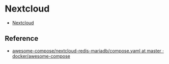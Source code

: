 # Nextcloud

- [Nextcloud](https://github.com/nextcloud)

## Reference

- [awesome-compose/nextcloud-redis-mariadb/compose.yaml at master · docker/awesome-compose](https://github.com/docker/awesome-compose/blob/master/nextcloud-redis-mariadb/compose.yaml)
